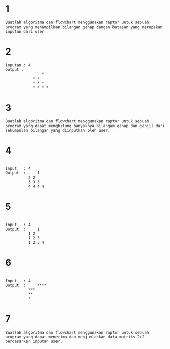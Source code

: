 # 1
```Buatlah algoritma dan flowchart menggunakan raptor untuk sebuah program yang menampilkan bilangan genap dengan batasan yang merupakan inputan dari user```
# 2
```Buatlah algoritma dan flowchart menggunakan raptor untuk sebuah program yang akan menghasilkan karakter ( * ) membentuk gambar berikut :
inputan : 4
output : 	
      			*
			* *
			* * *
			* * * * 
```
# 3
```Buatlah algoritma dan flowchart menggunakan raptor untuk sebuah program yang dapat menghitung banyaknya bilangan genap dan ganjil dari sekumpulan bilangan yang diinputkan oleh user.```
# 4
```Buatlah algoritma dan flowchart menggunakan raptor untuk sebuah program yang dapat membentuk formasi seperti berikut:

Input	: 4
Output	: 	  1
		  2 2
		  3 3 3
		  4 4 4 4
```
# 5
```Buatlah algoritma dan flowchart menggunakan raptor untuk sebuah program yang dapat membentuk formasi seperti berikut:

Input	: 4
Output	: 	  1
		  1 2
		  1 2 3
		  1 2 3 4
```
# 6
```Buatlah algoritma dan flowchart menggunakan raptor untuk sebuah program yang dapat membentuk formasi seperti berikut:

Input	: 4
Output	: 	  ****
		  ***
		  **
		  *
```
# 7
```Buatlah algoritma dan flowchart menggunakan raptor untuk sebuah program yang dapat menerima dan menjumlahkan data matriks 2x2 berdasarkan inputan user.```
